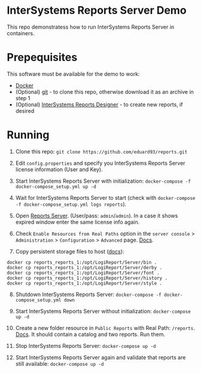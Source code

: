 # InterSystems Reports Server Demo

This repo demonstratess how to run InterSystems Reports Server in containers.

# Prepequisites

This software must be available for the demo to work:

- [Docker](https://docs.docker.com/engine/install/)
- (Optional) [git](https://git-scm.com/book/en/v2/Getting-Started-Installing-Git) - to clone this repo, otherwise download it as an archive in step 1
- (Optional) [InterSystems Reports Designer](https://wrc.intersystems.com/) - to create new reports, if desired

# Running

1. Clone this repo: `git clone https://github.com/eduard93/reports.git`

2. Edit `config.properties` and specify you InterSystems Reports Server license information (User and Key).

3. Start InterSystems Reports Server with initialization: `docker-compose -f docker-compose_setup.yml up -d`

4. Wait for InterSystems Reports Server to start (check with `docker-compose -f docker-compose_setup.yml logs reports`).

5. Open [Reports Server](http://localhost:8888). (User/pass: `admin`/`admin`). In a case it shows expired window enter the same license info again.

6. Check `Enable Resources from Real Paths` option in the `server console` > `Administration` > `Configuration` > `Advanced` page. [Docs](https://devnet.logianalytics.com/hc/en-us/articles/1500009750141-Getting-and-Using-Resources-from-a-Real-Path).

7. Copy persistent storage files to host ([docs](https://hub.docker.com/r/logianalytics/logireport-server)):

```
docker cp reports_reports_1:/opt/LogiReport/Server/bin .
docker cp reports_reports_1:/opt/LogiReport/Server/derby .
docker cp reports_reports_1:/opt/LogiReport/Server/font .
docker cp reports_reports_1:/opt/LogiReport/Server/history .
docker cp reports_reports_1:/opt/LogiReport/Server/style .
```


8. Shutdown InterSystems Reports Server: `docker-compose -f docker-compose_setup.yml down`

9. Start InterSystems Reports Server without initialization: `docker-compose up -d`

10. Create a new folder resource in `Public Reports` with Real Path: `/reports`. [Docs](https://devnet.logianalytics.com/hc/en-us/articles/1500009750141-Getting-and-Using-Resources-from-a-Real-Path). It should contain a catalog and two reports. Run them.

11. Stop InterSystems Reports Server: `docker-compose up -d`

12. Start InterSystems Reports Server again and validate that reports are still available: `docker-compose up -d`
